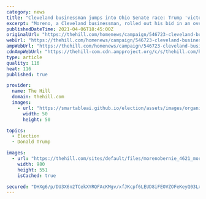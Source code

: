 ```yaml
---
category: news
title: "Cleveland businessman jumps into Ohio Senate race: Trump 'victories' need to be protected"
excerpt: "Moreno, a Cleveland businessman, rolled out his bid in an over two-minute-long video in which he cast himself as an outsider in the mold of former President Trump Donald Trump Joe Biden's ..."
publishedDateTime: 2021-04-06T18:45:00Z
originalUrl: "https://thehill.com/homenews/campaign/546723-cleveland-businessman-jumps-into-ohio-senate-race-saying-trump-victories"
webUrl: "https://thehill.com/homenews/campaign/546723-cleveland-businessman-jumps-into-ohio-senate-race-saying-trump-victories"
ampWebUrl: "https://thehill.com/homenews/campaign/546723-cleveland-businessman-jumps-into-ohio-senate-race-saying-trump-victories?amp"
cdnAmpWebUrl: "https://thehill-com.cdn.ampproject.org/c/s/thehill.com/homenews/campaign/546723-cleveland-businessman-jumps-into-ohio-senate-race-saying-trump-victories?amp"
type: article
quality: 116
heat: 116
published: true

provider:
  name: The Hill
  domain: thehill.com
  images:
    - url: "https://smartableai.github.io/election/assets/images/organizations/thehill.com-50x50.jpg"
      width: 50
      height: 50

topics:
  - Election
  - Donald Trump

images:
  - url: "https://thehill.com/sites/default/files/morenobernie_4621_morenoforsenate.jpg"
    width: 980
    height: 551
    isCached: true

secured: "DHXg6/p/DU3X6n2TCekXYRQFAcKMgv/xfJKcpf6LEUD8iFEOVZOFeKeyQ03Lxe5njqfWxVzGsr5EpZx9GUHFt9YSobrLNXIY6DFDik6J6rVWW2tabBy/36raUNbTjV1+sd3qy/qt57MUWHARcAc1+kf8Hja/Sv3TVncSQHOet4ZOAtLtUPwnqMU6aS/fY/niNp5RD/JTIdYrRUrafESkNDjy5K/lCgxdlcuPOe43CQW/jF6hY7Vj5/vVMoiG13yY9uq2X1C94SBhD72DJvxFQcqA/QU5qvK0KpjWprnsVhXTR6MWRXH24Jenl6R+IdIoyuLsaJ2YxzPXCAQ0vBvL2boPDcWL6/dm6ASgf6wii+0=;aR745HWfFZ50o4RtzricHw=="
---
```


